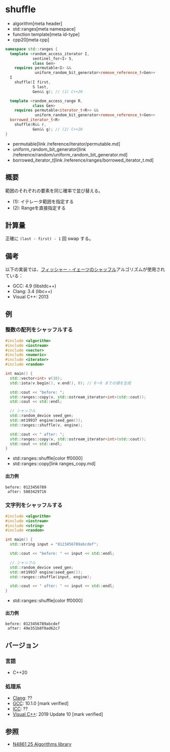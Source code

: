 # shuffle
* algorithm[meta header]
* std::ranges[meta namespace]
* function template[meta id-type]
* cpp20[meta cpp]

```cpp
namespace std::ranges {
  template <random_access_iterator I,
            sentinel_for<I> S,
            class Gen>
    requires permutable<I> &&
             uniform_random_bit_generator<remove_reference_t<Gen>>
  I
    shuffle(I first,
            S last,
            Gen&& g); // (1) C++20

  template <random_access_range R,
            class Gen>
    requires permutable<iterator_t<R>> &&
             uniform_random_bit_generator<remove_reference_t<Gen>>
  borrowed_iterator_t<R>
    shuffle(R&& r,
            Gen&& g); // (2) C++20
}
```
* permutable[link /reference/iterator/permutable.md]
* uniform_random_bit_generator[link /reference/random/uniform_random_bit_generator.md]
* borrowed_iterator_t[link /reference/ranges/borrowed_iterator_t.md]


## 概要
範囲のそれぞれの要素を同じ確率で並び替える。

- (1): イテレータ範囲を指定する
- (2): Rangeを直接指定する


## 計算量
正確に `(last - first) - 1` 回 swap する。


## 備考
以下の実装では、[フィッシャー - イェーツのシャッフル](https://ja.wikipedia.org/wiki/%E3%83%95%E3%82%A3%E3%83%83%E3%82%B7%E3%83%A3%E3%83%BC_-_%E3%82%A4%E3%82%A7%E3%83%BC%E3%83%84%E3%81%AE%E3%82%B7%E3%83%A3%E3%83%83%E3%83%95%E3%83%AB)アルゴリズムが使用されている：

- GCC: 4.9 (libstdc++)
- Clang: 3.4 (libc++)
- Visual C++: 2013


## 例
### 整数の配列をシャッフルする
```cpp example
#include <algorithm>
#include <iostream>
#include <vector>
#include <numeric>
#include <iterator>
#include <random>

int main() {
  std::vector<int> v(10);
  std::iota(v.begin(), v.end(), 0); // 0～9 までの値を生成

  std::cout << "before: ";
  std::ranges::copy(v, std::ostream_iterator<int>(std::cout));
  std::cout << std::endl;

  // シャッフル
  std::random_device seed_gen;
  std::mt19937 engine(seed_gen());
  std::ranges::shuffle(v, engine);

  std::cout << " after: ";
  std::ranges::copy(v, std::ostream_iterator<int>(std::cout));
  std::cout << std::endl;
}
```
* std::ranges::shuffle[color ff0000]
* std::ranges::copy[link ranges_copy.md]

#### 出力例
```
before: 0123456789
 after: 5803429716
```

### 文字列をシャッフルする
```cpp example
#include <algorithm>
#include <iostream>
#include <string>
#include <random>

int main() {
  std::string input = "0123456789abcdef";

  std::cout << "before: " << input << std::endl;

  // シャッフル
  std::random_device seed_gen;
  std::mt19937 engine(seed_gen());
  std::ranges::shuffle(input, engine);

  std::cout << " after: " << input << std::endl;
}
```
* std::ranges::shuffle[color ff0000]

#### 出力例
```
before: 0123456789abcdef
 after: 49e351b8f0ad62c7
```

## バージョン
### 言語
- C++20

### 処理系
- [Clang](/implementation.md#clang): ??
- [GCC](/implementation.md#gcc): 10.1.0 [mark verified]
- [ICC](/implementation.md#icc): ??
- [Visual C++](/implementation.md#visual_cpp): 2019 Update 10 [mark verified]

## 参照
- [N4861 25 Algorithms library](https://timsong-cpp.github.io/cppwp/n4861/algorithms)
